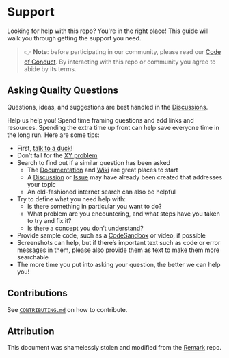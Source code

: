# Support

Looking for help with this repo? You're in the right place!
This guide will walk you through getting the support you need.

> 👉 **Note**: before participating in our community,
> please read our [Code of Conduct][coc].
> By interacting with this repo or community
> you agree to abide by its terms.

## Asking Quality Questions

Questions, ideas, and suggestions are best handled
in the [Discussions][discussions].

Help us help you!
Spend time framing questions and add links and resources.
Spending the extra time up front can help save everyone time in the long run.
Here are some tips:

- First, [talk to a duck][rubberduck]!
- Don’t fall for the [XY problem][xy]
- Search to find out if a similar question has been asked
  - The [Documentation][docs] and [Wiki][wiki] are great places to start
  - A [Discussion][discussions] or [Issue][issues]
    may have already been created that addresses your topic
  - An old-fashioned internet search can also be helpful
- Try to define what you need help with:
  - Is there something in particular you want to do?
  - What problem are you encountering,
    and what steps have you taken to try and fix it?
  - Is there a concept you don’t understand?
- Provide sample code, such as a [CodeSandbox][sandbox] or video, if possible
- Screenshots can help, but if there’s important text
  such as code or error messages in them,
  please also provide them as text to make them more searchable
- The more time you put into asking your question, the better we can help you!

## Contributions

See [`CONTRIBUTING.md`][contrib] on how to contribute.

## Attribution

This document was shamelessly stolen and modified
from the [Remark][remark] repo.

<!-- Source Code URIs -->

[docs]: /docs
[coc]: /CODE_OF_CONDUCT.md
[contrib]: /CONTRIBUTING.md

<!-- GitHub Repo URIs -->

[discussions]: https://github.com/TaffarelJr/.github/discussions
[issues]: https://github.com/TaffarelJr/.github/issues
[wiki]: https://github.com/TaffarelJr/.github/wiki

<!-- Public URIs -->

[remark]: https://github.com/remarkjs/.github/blob/main/support.md
[rubberduck]: https://rubberduckdebugging.com
[sandbox]: https://codesandbox.io
[xy]: https://meta.stackexchange.com/questions/66377/what-is-the-xy-problem/66378#66378
